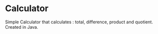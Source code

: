 # Calculator
Simple Calculator that calculates : total, difference, product and quotient. Created in Java.
